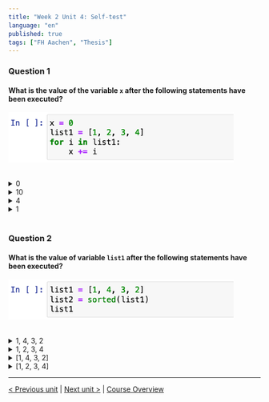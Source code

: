 ```yaml
---
title: "Week 2 Unit 4: Self-test"
language: "en"
published: true
tags: ["FH Aachen", "Thesis"]
---
```


### Question 1

#### What is the value of the variable ```x``` after the following statements have been executed?

<img src=imgs/week2_unit4_f1.png width="450"><br><br>

<details>
	<summary>0</summary>
	<img  src="imgs/cross.png" width="25">
</details>


<details>
	<summary>10</summary>
	<img  src="imgs/check.png" width="25">
</details>


<details>
	<summary>4</summary>
	<img  src="imgs/cross.png" width="25">
</details>


<details>
	<summary>1</summary>
	<img  src="imgs/cross.png" width="25">
</details>

<br>

### Question 2

#### What is the value of variable ```list1``` after the following statements have been executed? 

<img src=imgs/week2_unit4_f2.png width="450"><br><br>

<details>
	<summary>1, 4, 3, 2</summary>
	<img  src="imgs/cross.png" width="25">
</details>


<details>
	<summary>1, 2, 3, 4 </summary>
	<img  src="imgs/cross.png" width="25">
</details>


<details>
	<summary>[1, 4, 3, 2]</summary>
	<img  src="imgs/check.png" width="25">
</details>


<details>
	<summary>[1, 2, 3, 4]</summary>
	<img  src="imgs/cross.png" width="25">
</details>

---

[< Previous unit](/teaching/python-mooc/week2_unit4_exercise) | [Next unit >](/teaching/python-mooc/week4_unit4_iteration_using_loop) |
[Course Overview](/teaching/python-mooc)